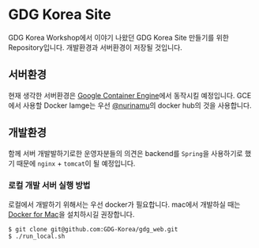 # GDG Korea Site
GDG Korea Workshop에서 이야기 나왔던 GDG Korea Site 만들기를 위한 Repository입니다. 개발환경과 서버환경이 저장될 것입니다.

## 서버환경
현재 생각한 서버환경은 [Google Container Engine](https://cloud.google.com/container-engine/)에서 동작시킬 예정입니다. GCE에서 사용할 Docker Iamge는 우선 [@nurinamu](https://hub.docker.com/r/nurinamu/)의 docker hub의 것을 사용합니다.

## 개발환경
함께 서버 개발발하기로한 운영자분들의 의견은 backend를 `Spring`을 사용하기로 했기 때문에 `nginx` + `tomcat`이 될 예정입니다.

### 로컬 개발 서버 실행 방법
로컬에서 개발하기 위해서는 우선 docker가 필요합니다. mac에서 개발하실 때는 [Docker for Mac](https://docs.docker.com/docker-for-mac/)을 설치하시길 권장합니다.

```
$ git clone git@github.com:GDG-Korea/gdg_web.git
$ ./run_local.sh
```
